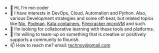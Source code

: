 - 👋 Hi, I’m me-coder
- 👀 I have interests in DevOps, Cloud, Automation and Python. Also, various Development strategies and some off-beat, but related topics like [Nix](https://nixos.org/learn/), [Podman](https://docs.podman.io/en/latest/), [Kata containers](https://katacontainers.io/learn/), [Firecracker microVM](https://firecracker-microvm.github.io/) and such.
- 🌱 I’m looking for collaborative learning with these tools and platforms.
- 💞️ I’m willing to team-up on something that is creative or positively supports a community to flourish.
- 📫 How to reach me?
  email: technoy@gmail.com

<!---
me-coder/me-coder is a ✨ special ✨ repository because its `README.md` (this file) appears on your GitHub profile.
You can click the Preview link to take a look at your changes.
--->
